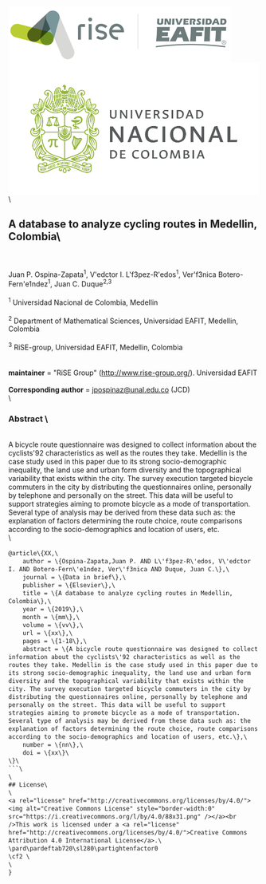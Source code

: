 <img src="figs/rise_logo.png" alt="Estructura Carpeta" align="center">\
<img src="figs/unal_logo.png" alt="Estructura Carpeta" align="center">\
\
## A database to analyze cycling routes in Medellin, Colombia\
\
\
Juan P. Ospina-Zapata<sup>1</sup>, V\'edctor I. L\'f3pez-R\'edos<sup>1</sup>, Ver\'f3nica Botero-Fern\'e1ndez<sup>1</sup>, Juan C. Duque<sup>2,3</sup> \
\
<sup>1</sup> Universidad Nacional de Colombia, Medellin\
\
<sup>2</sup> Department of Mathematical Sciences, Universidad EAFIT, Medellin, Colombia\
\
<sup>3</sup> RiSE-group, Universidad EAFIT, Medellin, Colombia\
\
\
__maintainer__ = "RiSE Group"  (http://www.rise-group.org/). Universidad EAFIT\
\
__Corresponding author__ = jpospinaz@unal.edu.co (JCD)\
\
### Abstract \
\
A bicycle route questionnaire was designed to collect information about the cyclists\'92 characteristics as well as the routes they take. Medellin is the case study used in this paper due to its strong socio-demographic inequality, the land use and urban form diversity and the topographical variability that exists within the city. The survey execution targeted bicycle commuters in the city by distributing the questionnaires online, personally by telephone and personally on the street. This data will be useful to support strategies aiming to promote bicycle as a mode of transportation. Several type of analysis may be derived from these data such as: the explanation of factors determining the route choice, route comparisons according to the socio-demographics and location of users, etc.\
\
```tex\
@article\{XX,\
    author = \{Ospina-Zapata,Juan P. AND L\'f3pez-R\'edos, V\'edctor I. AND Botero-Fern\'e1ndez, Ver\'f3nica AND Duque, Juan C.\},\
    journal = \{Data in brief\},\
    publisher = \{Elsevier\},\
    title = \{A database to analyze cycling routes in Medellin, Colombia\},\
    year = \{2019\},\
    month = \{mm\},\
    volume = \{vv\},\
    url = \{xx\},\
    pages = \{1-18\},\
    abstract = \{A bicycle route questionnaire was designed to collect information about the cyclists\'92 characteristics as well as the routes they take. Medellin is the case study used in this paper due to its strong socio-demographic inequality, the land use and urban form diversity and the topographical variability that exists within the city. The survey execution targeted bicycle commuters in the city by distributing the questionnaires online, personally by telephone and personally on the street. This data will be useful to support strategies aiming to promote bicycle as a mode of transportation. Several type of analysis may be derived from these data such as: the explanation of factors determining the route choice, route comparisons according to the socio-demographics and location of users, etc.\},\
    number = \{nn\},\
    doi = \{xx\}\
\}\
```\
\
## License\
\
<a rel="license" href="http://creativecommons.org/licenses/by/4.0/"><img alt="Creative Commons License" style="border-width:0" src="https://i.creativecommons.org/l/by/4.0/88x31.png" /></a><br />This work is licensed under a <a rel="license" href="http://creativecommons.org/licenses/by/4.0/">Creative Commons Attribution 4.0 International License</a>.\
\pard\pardeftab720\sl280\partightenfactor0
\cf2 \
\
}
